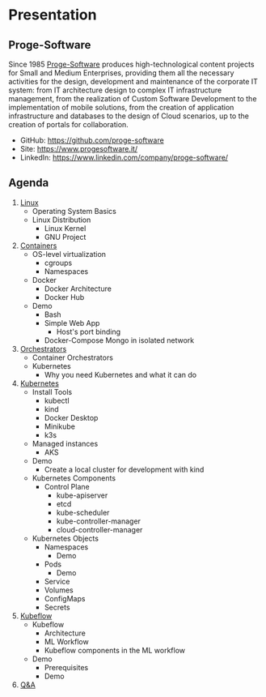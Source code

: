 # Presentation

## Proge-Software

Since 1985 [Proge-Software](https://www.progesoftware.it/) produces high-technological content projects for Small and Medium Enterprises, providing them all the necessary activities for the design, development and maintenance of the corporate IT system: from IT architecture design to complex IT infrastructure management, from the realization of Custom Software Development to the implementation of mobile solutions, from the creation of application infrastructure and databases to the design of Cloud scenarios, up to the creation of portals for collaboration.

- GitHub: https://github.com/proge-software
- Site: https://www.progesoftware.it/
- LinkedIn: https://www.linkedin.com/company/proge-software/


## Agenda

1. [Linux](02.linux.md)
   - Operating System Basics
   - Linux Distribution
     - Linux Kernel
     - GNU Project
2. [Containers](03.containers.md)
   - OS-level virtualization
     - cgroups
     - Namespaces
   - Docker
     - Docker Architecture
     - Docker Hub
   - Demo
     - Bash
     - Simple Web App
       - Host's port binding
     - Docker-Compose Mongo in isolated network
3. [Orchestrators](04.orchestrators.md)
   - Container Orchestrators
   - Kubernetes
     - Why you need Kubernetes and what it can do
4. [Kubernetes](05.kubernetes.md)
   - Install Tools
     - kubectl
     - kind
     - Docker Desktop
     - Minikube
     - k3s
   - Managed instances
     - AKS
   - Demo
     - Create a local cluster for development with kind
   - Kubernetes Components
     - Control Plane
       - kube-apiserver
       - etcd
       - kube-scheduler
       - kube-controller-manager
       - cloud-controller-manager
   - Kubernetes Objects
     - Namespaces
       - Demo
     - Pods
       - Demo
     - Service
     - Volumes
     - ConfigMaps
     - Secrets
5. [Kubeflow](06.kubeflow.md)
   - Kubeflow
     - Architecture
     - ML Workflow
     - Kubeflow components in the ML workflow
   - Demo
     - Prerequisites
     - Demo
6. [Q&A](06.q&a.md)
